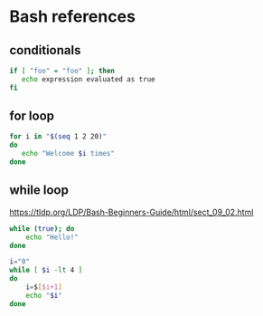 # Bash references

## conditionals
```bash
if [ "foo" = "foo" ]; then
   echo expression evaluated as true
fi
```

## for loop
```bash
for i in "$(seq 1 2 20)"
do
   echo "Welcome $i times"
done
```

## while loop
https://tldp.org/LDP/Bash-Beginners-Guide/html/sect_09_02.html

```bash
while (true); do
    echo "Hello!"
done
```

```bash
i="0"
while [ $i -lt 4 ]
do
    i=$[$i+1]
    echo "$i"
done
```